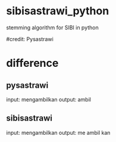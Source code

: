 # sibisastrawi_python
stemming algorithm for SIBI in python

#credit:
Pysastrawi

# difference
## pysastrawi
input: mengambilkan
output: ambil

## sibisastrawi
input: mengambilkan
output: me ambil kan
